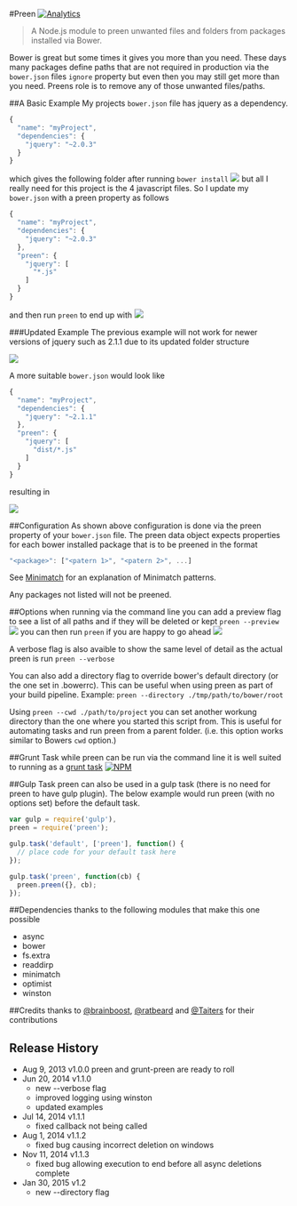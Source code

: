 #Preen [![Analytics](https://ga-beacon.appspot.com/UA-40041520-3/Preen/readme)](https://github.com/igrigorik/ga-beacon)

>A Node.js module to preen unwanted files and folders from packages installed via Bower.

Bower is great but some times it gives you more than you need. These days many packages define paths that are not required in production via the `bower.json` files `ignore` property but even then you may still get more than you need. Preens role is to remove any of those unwanted files/paths.

##A Basic Example
My projects `bower.json` file has jquery as a dependency.
```javascript
{
  "name": "myProject",
  "dependencies": {
    "jquery": "~2.0.3"
  }
}
```
which gives the following folder after running `bower install`
![](https://raw.github.com/BradDenver/Preen/master/screenshots/basic.png)
but all I really need for this project is the 4 javascript files.
So I update my `bower.json` with a preen property as follows
```javascript
{
  "name": "myProject",
  "dependencies": {
    "jquery": "~2.0.3"
  },
  "preen": {
    "jquery": [
      "*.js"
    ]
  }
}
```
and then run `preen` to end up with
![](https://raw.github.com/BradDenver/Preen/master/screenshots/basic2.png)

###Updated Example
The previous example will not work for newer versions of jquery such as 2.1.1 due to its updated folder structure

![](https://raw.github.com/BradDenver/Preen/master/screenshots/example2_before.png)

A more suitable `bower.json` would look like
```javascript
{
  "name": "myProject",
  "dependencies": {
    "jquery": "~2.1.1"
  },
  "preen": {
    "jquery": [
      "dist/*.js"
    ]
  }
}
```
resulting in

![](https://raw.github.com/BradDenver/Preen/master/screenshots/example2_after.png)

##Configuration
As shown above configuration is done via the preen property of your `bower.json` file.
The preen data object expects properties for each bower installed package that is to be preened in the format
```javascript
"<package>": ["<patern 1>", "<patern 2>", ...]
```

See [Minimatch](https://github.com/isaacs/minimatch) for an explanation of Minimatch patterns.

Any packages not listed will not be preened.

##Options
when running via the command line you can add a preview flag to see a list of all paths and if they will be deleted or kept
`preen --preview`
![](https://raw.github.com/BradDenver/Preen/master/screenshots/preview.png)
you can then run `preen` if you are happy to go ahead
![](https://raw.github.com/BradDenver/Preen/master/screenshots/preview2.png)

A verbose flag is also avaible to show the same level of detail as the actual preen is run
`preen --verbose`

You can also add a directory flag to override bower's default directory (or the one set in .bowerrc). This can be useful when using preen as part of your build pipeline. Example: `preen --directory ./tmp/path/to/bower/root`

Using `preen --cwd ./path/to/project` you can set another workung directory than the one where you started this script from. This is useful for automating tasks and run preen from a parent folder. (i.e. this option works similar to Bowers `cwd` option.)

##Grunt Task
while preen can be run via the command line it is well suited to running as a [grunt task](https://github.com/braddenver/grunt-preen)
[![NPM](https://nodei.co/npm/grunt-preen.png?downloads=true&stars=true)](https://github.com/braddenver/grunt-preen)

##Gulp Task
preen can also be used in a gulp task (there is no need for preen to have gulp plugin). The below example would run preen (with no options set) before the default task.
```javascript
var gulp = require('gulp'),
preen = require('preen');

gulp.task('default', ['preen'], function() {
  // place code for your default task here
});

gulp.task('preen', function(cb) {
  preen.preen({}, cb);
});
```

##Dependencies
thanks to the following modules that make this one possible
* async
* bower
* fs.extra
* readdirp
* minimatch
* optimist
* winston

##Credits
thanks to [@brainboost](https://github.com/brainboost), [@ratbeard](https://github.com/ratbeard) and [@Taiters](https://github.com/Taiters) for their contributions

## Release History
* Aug 9, 2013 v1.0.0
  preen and grunt-preen are ready to roll
* Jun 20, 2014 v1.1.0
  * new --verbose flag
  * improved logging using winston
  * updated examples
* Jul 14, 2014 v1.1.1
  * fixed callback not being called
* Aug 1, 2014 v1.1.2
  * fixed bug causing incorrect deletion on windows
* Nov 11, 2014 v1.1.3
  * fixed bug allowing execution to end before all async deletions complete
* Jan 30, 2015 v1.2
  * new --directory flag
